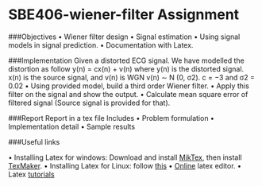 # SBE406-wiener-filter Assignment

###Objectives
  • Wiener filter design
  • Signal estimation
  • Using signal models in signal prediction.
  • Documentation with Latex.

###Implementation
Given a distorted ECG signal. We have modelled the distortion as  follow
y(n) = cx(n) + v(n)
where y(n) is the distorted signal. x(n) is the source signal, and v(n) is WGN v(n) ∼ N (0, σ2). c = −3
and σ2 = 0.02
• Using provided model, build a third order Wiener filter.
• Apply this filter on the signal and show the  output.
• Calculate mean square error of filtered signal (Source signal is provided for that).

###Report
  Report in a tex file Includes
  • Problem formulation
  • Implementation detail
  • Sample results



###Useful links

  • Installing Latex for windows: Download and install [MikTex](https://miktex.org/download), then install [TexMaker](http://www.xm1math.net/texmaker/index.html).
  • Installing Latex for Linux: follow [this](https://milq.github.io/install-latex-ubuntu-debian/)
  • [Online](https://www.sharelatex.com/project) latex editor.
  • Latex [tutorials](https://www.youtube.com/playlist?list=PLCRFsOKSM7ePUBOfh3O-K5XZldM5uCPwk)
